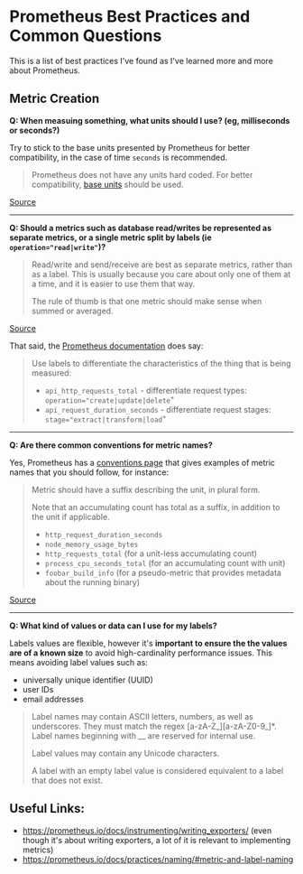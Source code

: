# Prometheus Best Practices and Common Questions

This is a list of best practices I've found as I've learned more and more about Prometheus.

## Metric Creation

**Q: When measuing something, what units should I use? (eg, milliseconds or seconds?)**

Try to stick to the base units presented by Prometheus for better compatibility, in the case of time `seconds` is recommended.

> Prometheus does not have any units hard coded. For better compatibility, [base units](https://prometheus.io/docs/practices/naming/#base-units) should be used.

[Source](https://prometheus.io/docs/practices/naming/#base-units)

---

**Q: Should a metrics such as database read/writes be represented as separate metrics, or a single metric split by labels (ie `operation="read|write"`)?**

> Read/write and send/receive are best as separate metrics, rather than as a label. This is usually because you care about only one of them at a time, and it is easier to use them that way.  
>
> The rule of thumb is that one metric should make sense when summed or averaged. 

[Source](https://prometheus.io/docs/instrumenting/writing_exporters/#labels)

That said, the [Prometheus documentation](https://prometheus.io/docs/practices/naming/#labels) does say:

> Use labels to differentiate the characteristics of the thing that is being measured:
> 
> - `api_http_requests_total` - differentiate request types: `operation="create|update|delete`"  
> - `api_request_duration_seconds` - differentiate request stages: `stage="extract|transform|load`"

---

**Q: Are there common conventions for metric names?**

Yes, Prometheus has a [conventions page](https://prometheus.io/docs/practices/naming/#metric-names) that gives examples of metric names that you should follow, for instance:

> Metric should have a suffix describing the unit, in plural form.
> 
> Note that an accumulating count has total as a suffix, in addition to the unit if applicable.
> - `http_request_duration_seconds`  
> - `node_memory_usage_bytes`
> - `http_requests_total` (for a unit-less accumulating count)
> - `process_cpu_seconds_total` (for an accumulating count with unit)
> - `foobar_build_info` (for a pseudo-metric that provides metadata about the running binary)

[Source](https://prometheus.io/docs/practices/naming/#metric-names)

---

**Q: What kind of values or data can I use for my labels?**

Labels values are flexible, however it's **important to ensure the the values are of a known size** to avoid high-cardinality performance issues. This means avoiding label values such as:

- universally unique identifier (UUID)
- user IDs
- email addresses 

> Label names may contain ASCII letters, numbers, as well as underscores. They must match the regex [a-zA-Z_][a-zA-Z0-9_]*. Label names beginning with __ are reserved for internal use.
>
> Label values may contain any Unicode characters.
> 
> A label with an empty label value is considered equivalent to a label that does not exist.


## Useful Links:

- https://prometheus.io/docs/instrumenting/writing_exporters/ (even though it's about writing exporters, a lot of it is relevant to implementing metrics)
- https://prometheus.io/docs/practices/naming/#metric-and-label-naming
